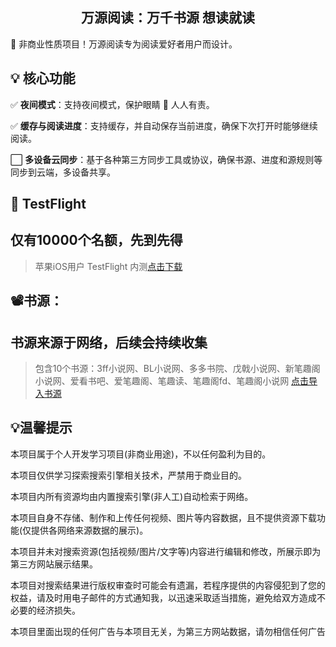 
<h2 align="center">万源阅读：万千书源 想读就读</h2>


🌟 非商业性质项目！万源阅读专为阅读爱好者用户而设计。

## 💡 核心功能

✅ **夜间模式**：支持夜间模式，保护眼睛 👀 人人有责。

✅ **缓存与阅读进度**：支持缓存，并自动保存当前进度，确保下次打开时能够继续阅读。

⬜ **多设备云同步**：基于各种第三方同步工具或协议，确保书源、进度和源规则等同步到云端，多设备共享。


##  TestFlight
## 仅有**10000**个名额，先到先得

>苹果iOS用户 TestFlight 内测[点击下载](https://testflight.apple.com/join/NCjMVRrX)

## 📽️书源：
## 书源来源于网络，后续会持续收集

> 包含10个书源：3ff小说网、BL小说网、多多书院、戊戟小说网、新笔趣阁小说网、爱看书吧、爱笔趣阁、笔趣读、笔趣阁fd、笔趣阁小说网
> [点击导入书源](https://raw.githubusercontent.com/yyds-book/book/refs/heads/main/testsource/sources/BookSource-2025-01-20.json)


## 💡温馨提示
本项目属于个人开发学习项目(非商业用途)，不以任何盈利为目的。

本项目仅供学习探索搜索引擎相关技术，严禁用于商业目的。

本项目内所有资源均由内置搜索引擎(非人工)自动检索于网络。

本项目自身不存储、制作和上传任何视频、图片等内容数据，且不提供资源下载功能(仅提供各网络来源数据的展示)。

本项目并未对搜索资源(包括视频/图片/文字等)内容进行编辑和修改，所展示即为第三方网站展示结果。

本项目对搜索结果进行版权审查时可能会有遗漏，若程序提供的内容侵犯到了您的权益，请及时用电子邮件的方式通知我，以迅速采取适当措施，避免给双方造成不必要的经济损失。

本项目里面出现的任何广告与本项目无关，为第三方网站数据，请勿相信任何广告
              

